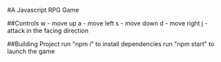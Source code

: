#A Javascript RPG Game


##Controls
w - move up
a - move left
s - move down
d - move right
j - attack in the facing direction



##Building Project
run "npm i" to install dependencies
run "npm start" to launch the game